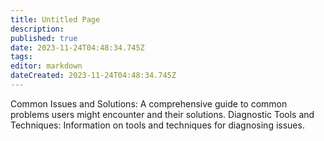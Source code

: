 ```yaml
---
title: Untitled Page
description: 
published: true
date: 2023-11-24T04:48:34.745Z
tags: 
editor: markdown
dateCreated: 2023-11-24T04:48:34.745Z
---
```


Common Issues and Solutions: A comprehensive guide to common problems users might encounter and their solutions.
Diagnostic Tools and Techniques: Information on tools and techniques for diagnosing issues.